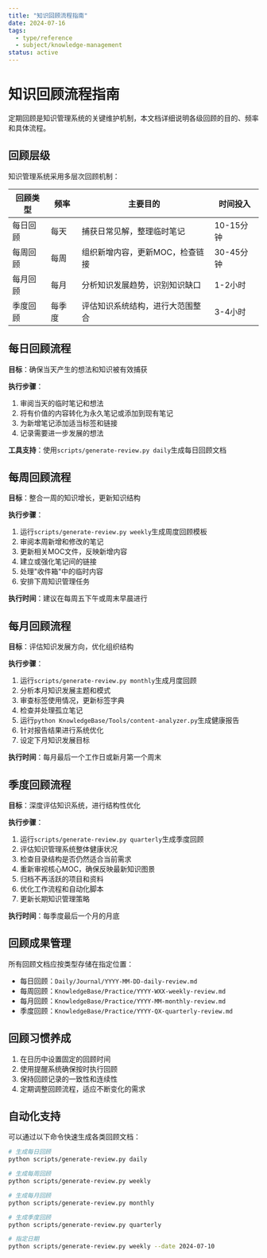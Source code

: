 ```yaml
---
title: "知识回顾流程指南"
date: 2024-07-16
tags: 
  - type/reference
  - subject/knowledge-management
status: active
---
```


# 知识回顾流程指南

定期回顾是知识管理系统的关键维护机制，本文档详细说明各级回顾的目的、频率和具体流程。

## 回顾层级

知识管理系统采用多层次回顾机制：

| 回顾类型 | 频率 | 主要目的 | 时间投入 |
|---------|------|---------|---------|
| 每日回顾 | 每天 | 捕获日常见解，整理临时笔记 | 10-15分钟 |
| 每周回顾 | 每周 | 组织新增内容，更新MOC，检查链接 | 30-45分钟 |
| 每月回顾 | 每月 | 分析知识发展趋势，识别知识缺口 | 1-2小时 |
| 季度回顾 | 每季度 | 评估知识系统结构，进行大范围整合 | 3-4小时 |

## 每日回顾流程

**目标**：确保当天产生的想法和知识被有效捕获

**执行步骤**：
1. 审阅当天的临时笔记和想法
2. 将有价值的内容转化为永久笔记或添加到现有笔记
3. 为新增笔记添加适当标签和链接
4. 记录需要进一步发展的想法

**工具支持**：使用`scripts/generate-review.py daily`生成每日回顾文档

## 每周回顾流程

**目标**：整合一周的知识增长，更新知识结构

**执行步骤**：
1. 运行`scripts/generate-review.py weekly`生成周度回顾模板
2. 审阅本周新增和修改的笔记
3. 更新相关MOC文件，反映新增内容
4. 建立或强化笔记间的链接
5. 处理"收件箱"中的临时内容
6. 安排下周知识管理任务

**执行时间**：建议在每周五下午或周末早晨进行

## 每月回顾流程

**目标**：评估知识发展方向，优化组织结构

**执行步骤**：
1. 运行`scripts/generate-review.py monthly`生成月度回顾
2. 分析本月知识发展主题和模式
3. 审查标签使用情况，更新标签字典
4. 检查并处理孤立笔记
5. 运行`python KnowledgeBase/Tools/content-analyzer.py`生成健康报告
6. 针对报告结果进行系统优化
7. 设定下月知识发展目标

**执行时间**：每月最后一个工作日或新月第一个周末

## 季度回顾流程

**目标**：深度评估知识系统，进行结构性优化

**执行步骤**：
1. 运行`scripts/generate-review.py quarterly`生成季度回顾
2. 评估知识管理系统整体健康状况
3. 检查目录结构是否仍然适合当前需求
4. 重新审视核心MOC，确保反映最新知识图景
5. 归档不再活跃的项目和资料
6. 优化工作流程和自动化脚本
7. 更新长期知识管理策略

**执行时间**：每季度最后一个月的月底

## 回顾成果管理

所有回顾文档应按类型存储在指定位置：
- 每日回顾：`Daily/Journal/YYYY-MM-DD-daily-review.md`
- 每周回顾：`KnowledgeBase/Practice/YYYY-WXX-weekly-review.md`
- 每月回顾：`KnowledgeBase/Practice/YYYY-MM-monthly-review.md`
- 季度回顾：`KnowledgeBase/Practice/YYYY-QX-quarterly-review.md`

## 回顾习惯养成

1. 在日历中设置固定的回顾时间
2. 使用提醒系统确保按时执行回顾
3. 保持回顾记录的一致性和连续性
4. 定期调整回顾流程，适应不断变化的需求

## 自动化支持

可以通过以下命令快速生成各类回顾文档：

```bash
# 生成每日回顾
python scripts/generate-review.py daily

# 生成每周回顾
python scripts/generate-review.py weekly

# 生成每月回顾
python scripts/generate-review.py monthly

# 生成季度回顾
python scripts/generate-review.py quarterly

# 指定日期
python scripts/generate-review.py weekly --date 2024-07-10
``` 